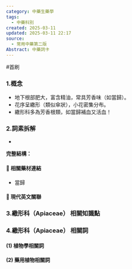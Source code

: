 ```yaml
---
category: 中藥生藥學
tags:
  - 中藥科別
created: 2025-03-11
updated: 2025-03-11 22:17
source:
  - 常用中藥第二版
Abstract: 中藥詞卡
---
```

#首刷
### 1.概念
- 地下根部肥大，富含精油，常具芳香味（如當歸）。
- 花序呈繖形（類似傘狀），小花密集分布。
- 繖形科多為芳香根類，如當歸補血又活血！

### 2.詞素拆解
- 

**完整結構：**


#### 📌 相關藥材連結

- 當歸


#### 🌿 現代英文關聯




### 3.繖形科（Apiaceae） 相關知識點



### 4.繖形科（Apiaceae） 相關詞
#### (1) 植物學相關詞




#### (2) 藥用植物相關詞

